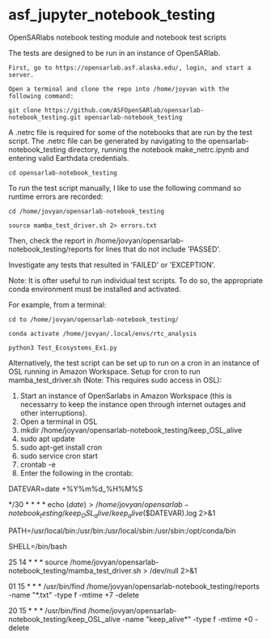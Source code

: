 # asf_jupyter_notebook_testing
OpenSARlabs notebook testing module and notebook test scripts

The tests are designed to be run in an instance of OpenSARlab.

	First, go to https://opensarlab.asf.alaska.edu/, login, and start a server.

	Open a terminal and clone the repo into /home/joyvan with the following command:

	git clone https://github.com/ASFOpenSARlab/opensarlab-notebook_testing.git opensarlab-notebook_testing

A .netrc file is required for some of the notebooks that are run by the test script.
The .netrc file can be generated by navigating to the opensarlab-notebook_testing directory, running the notebook make_netrc.ipynb and entering valid Earthdata credentials.

	cd opensarlab-notebook_testing

To run the test script manually, I like to use the following command so runtime errors are recorded:

	cd /home/jovyan/opensarlab-notebook_testing

	source mamba_test_driver.sh 2> errors.txt

Then, check the report in /home/jovyan/opensarlab-notebook_testing/reports for lines that do not include 'PASSED'.

Investigate any tests that resulted in 'FAILED' or 'EXCEPTION'.

Note: It is ofter useful to run individual test scripts. To do so, the appropriate conda environment must be installed and activated.

For example, from a terminal:

	cd to /home/jovyan/opensarlab-notebook_testing/
	
	conda activate /home/jovyan/.local/envs/rtc_analysis
	
	python3 Test_Ecosystems_Ex1.py


Alternatively, the test script can be set up to run on a cron in an instance of OSL running in Amazon Workspace.
Setup for cron to run mamba_test_driver.sh (Note: This requires sudo access in OSL):

1) Start an instance of OpenSarlabs in Amazon Workspace (this is necessarry to keep the instance open through internet outages and other interruptions).
2) Open a terminal in OSL
3) mkdir /home/joyvan/opensarlab-notebook_testing/keep_OSL_alive
4) sudo apt update
5) sudo apt-get install cron
6) sudo service cron start
7) crontab -e
8) Enter the following in the crontab:

DATEVAR=date +%Y%m%d_%H%M%S

*/30 * * * * echo $(date)  > /home/jovyan/opensarlab-notebook_testing/keep_OSL_alive/keep_alive$($DATEVAR).log 2>&1

PATH=/usr/local/bin:/usr/bin:/usr/local/sbin:/usr/sbin:/opt/conda/bin

SHELL=/bin/bash

25 14 * * * source /home/jovyan/opensarlab-notebook_testing/mamba_test_driver.sh > /dev/null 2>&1

01 15 * * * /usr/bin/find /home/jovyan/opensarlab-notebook_testing/reports -name "*.txt" -type f -mtime +7 -delete

20 15 * * * /usr/bin/find /home/jovyan/opensarlab-notebook_testing/keep_OSL_alive -name "keep_alive*" -type f -mtime +0 -delete

